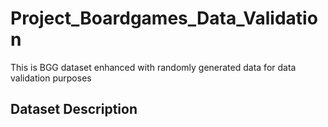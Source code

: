 # Project_Boardgames_Data_Validation
This is BGG dataset enhanced with randomly generated data for data validation purposes
## Dataset Description